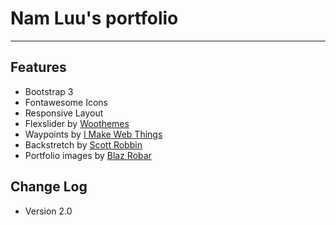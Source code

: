 # Nam Luu's portfolio
-------------------------------------
## Features
- Bootstrap 3
- Fontawesome Icons
- Responsive Layout
- Flexslider by [Woothemes](http://www.woothemes.com/flexslider/)
- Waypoints by [I Make Web Things](https://github.com/imakewebthings/waypoints)
- Backstretch by [Scott Robbin](http://srobbin.com/jquery-plugins/backstretch/)
- Portfolio images by [Blaz Robar](http://www.blazrobar.com/)
## Change Log
- Version 2.0